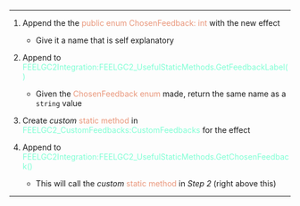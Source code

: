 ---------

1. Append the the <span style="color:darksalmon;">public enum ChosenFeedback: int</span> with the new effect
	* Give it a name that is self explanatory

2. Append to <span style="color:aquamarine;">FEELGC2Integration:FEELGC2_UsefulStaticMethods.GetFeedbackLabel()</span>
	* Given the <span style="color:darksalmon;">ChosenFeedback enum</span> made, return the same name as a `string` value 

3. Create _custom_ <span style="color:darksalmon;">static method</span> in <span style="color:aquamarine;">FEELGC2_CustomFeedbacks:CustomFeedbacks</span> for the effect

4. Append to <span style="color:aquamarine;">FEELGC2Integration:FEELGC2_UsefulStaticMethods.GetChosenFeedback()</span>
	* This will call the _custom_ <span style="color:darksalmon;">static method</span> in _Step 2_ (right above this)


----------
